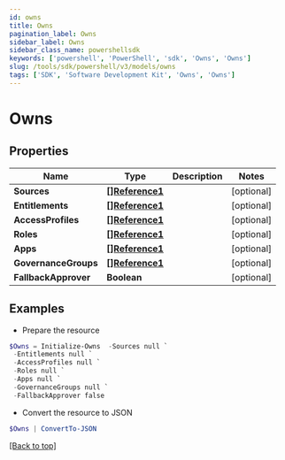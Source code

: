 ```yaml
---
id: owns
title: Owns
pagination_label: Owns
sidebar_label: Owns
sidebar_class_name: powershellsdk
keywords: ['powershell', 'PowerShell', 'sdk', 'Owns', 'Owns'] 
slug: /tools/sdk/powershell/v3/models/owns
tags: ['SDK', 'Software Development Kit', 'Owns', 'Owns']
---
```



# Owns

## Properties

Name | Type | Description | Notes
------------ | ------------- | ------------- | -------------
**Sources** | [**[]Reference1**](reference1) |  | [optional] 
**Entitlements** | [**[]Reference1**](reference1) |  | [optional] 
**AccessProfiles** | [**[]Reference1**](reference1) |  | [optional] 
**Roles** | [**[]Reference1**](reference1) |  | [optional] 
**Apps** | [**[]Reference1**](reference1) |  | [optional] 
**GovernanceGroups** | [**[]Reference1**](reference1) |  | [optional] 
**FallbackApprover** | **Boolean** |  | [optional] 

## Examples

- Prepare the resource
```powershell
$Owns = Initialize-Owns  -Sources null `
 -Entitlements null `
 -AccessProfiles null `
 -Roles null `
 -Apps null `
 -GovernanceGroups null `
 -FallbackApprover false
```

- Convert the resource to JSON
```powershell
$Owns | ConvertTo-JSON
```


[[Back to top]](#) 

